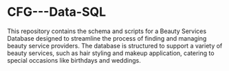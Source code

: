 # CFG---Data-SQL
This repository contains the schema and scripts for a Beauty Services Database designed to streamline the process of finding and managing beauty service providers. The database is structured to support a variety of beauty services, such as hair styling and makeup application, catering to special occasions like birthdays and weddings.
